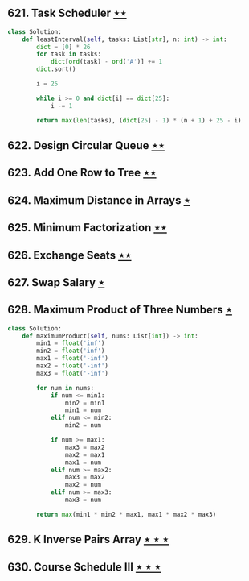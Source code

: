 ## 621. Task Scheduler [$\star\star$](https://leetcode.com/problems/task-scheduler)

```python
class Solution:
    def leastInterval(self, tasks: List[str], n: int) -> int:
        dict = [0] * 26
        for task in tasks:
            dict[ord(task) - ord('A')] += 1
        dict.sort()

        i = 25

        while i >= 0 and dict[i] == dict[25]:
            i -= 1

        return max(len(tasks), (dict[25] - 1) * (n + 1) + 25 - i)
```

## 622. Design Circular Queue [$\star\star$](https://leetcode.com/problems/design-circular-queue)

## 623. Add One Row to Tree [$\star\star$](https://leetcode.com/problems/add-one-row-to-tree)

## 624. Maximum Distance in Arrays [$\star$](https://leetcode.com/problems/maximum-distance-in-arrays)

## 625. Minimum Factorization [$\star\star$](https://leetcode.com/problems/minimum-factorization)

## 626. Exchange Seats [$\star\star$](https://leetcode.com/problems/exchange-seats)

## 627. Swap Salary [$\star$](https://leetcode.com/problems/swap-salary)

## 628. Maximum Product of Three Numbers [$\star$](https://leetcode.com/problems/maximum-product-of-three-numbers)

```python
class Solution:
    def maximumProduct(self, nums: List[int]) -> int:
        min1 = float('inf')
        min2 = float('inf')
        max1 = float('-inf')
        max2 = float('-inf')
        max3 = float('-inf')

        for num in nums:
            if num <= min1:
                min2 = min1
                min1 = num
            elif num <= min2:
                min2 = num

            if num >= max1:
                max3 = max2
                max2 = max1
                max1 = num
            elif num >= max2:
                max3 = max2
                max2 = num
            elif num >= max3:
                max3 = num

        return max(min1 * min2 * max1, max1 * max2 * max3)
```

## 629. K Inverse Pairs Array [$\star\star\star$](https://leetcode.com/problems/k-inverse-pairs-array)

## 630. Course Schedule III [$\star\star\star$](https://leetcode.com/problems/course-schedule-iii)
